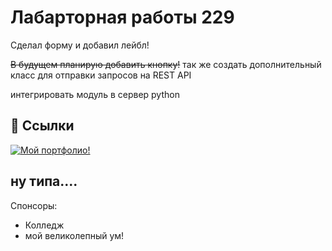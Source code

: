 # Лабарторная работы 229

Сделал форму и добавил лейбл!

~~В будущем планирую добавить кнопку!~~
так же создать дополнительный класс для отправки запросов на REST API 

интегрировать модуль в сервер python


## 🔗 Ссылки
[![Мой портфолио!](https://img.shields.io/badge/my_portfolio-000?style=for-the-badge&logo=ko-fi&logoColor=white)](https://github.com/Azreil-OFD)

## ну типа....

Спонсоры:

- Колледж
- мой великолепный ум!

